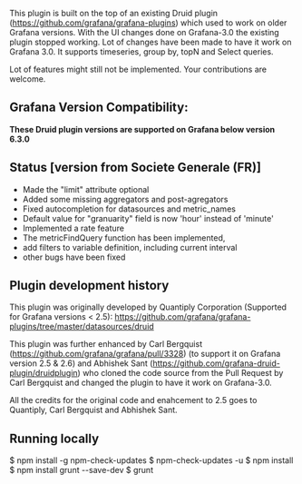 This plugin is built on the top of an existing Druid plugin (https://github.com/grafana/grafana-plugins) which used to work on older Grafana versions. With the UI changes done on Grafana-3.0 the existing plugin stopped working. Lot of changes have been made to have it work on Grafana 3.0. It supports timeseries, group by, topN and Select queries.

Lot of features might still not be implemented. Your contributions are welcome.

## Grafana Version Compatibility:

**These Druid plugin versions are supported on Grafana below version 6.3.0**

## Status [version from Societe Generale (FR)]

- Made the "limit" attribute optional
- Added some missing aggregators and post-agregators
- Fixed autocompletion for datasources and metric_names
- Default value for "granuarity" field is now 'hour' instead of 'minute'
- Implemented a rate feature
- The metricFindQuery function has been implemented,
- add filters to variable definition, including current interval
- other bugs have been fixed

## Plugin development history

This plugin was originally developed by Quantiply Corporation (Supported for Grafana versions < 2.5): https://github.com/grafana/grafana-plugins/tree/master/datasources/druid

This plugin was further enhanced by Carl Bergquist (https://github.com/grafana/grafana/pull/3328) (to support it on Grafana version 2.5 & 2.6) and Abhishek Sant (https://github.com/grafana-druid-plugin/druidplugin) who cloned the code source from the Pull Request by Carl Bergquist and changed the plugin to have it work on Grafana-3.0.

All the credits for the original code and enahcement to 2.5 goes to Quantiply, Carl Bergquist and Abhishek Sant. 

## Running locally

$ npm install -g npm-check-updates
$ npm-check-updates -u
$ npm install
$ npm install grunt --save-dev
$ grunt